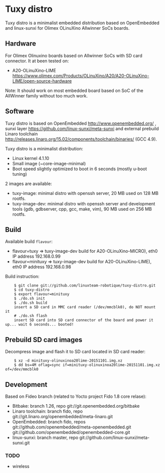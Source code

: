 
# Tuxy distro

Tuxy distro is a minimalist embedded distribution based on OpenEmbedded and linux-sunxi for Olimex OLinuXino Allwinner SoCs boards.

## Hardware

For Olimex Olinuxino boards based on Allwinner SoCs with SD card connector. It at been tested on:
- A20-OLinuXino-LIME https://www.olimex.com/Products/OLinuXino/A20/A20-OLinuXino-LIME/open-source-hardware

Note: It should work on most embedded board based on SoC of the AllWinner family without too much work.

## Software

Tuxy distro is based on OpenEmbedded http://www.openembedded.org/ , sunxi layer https://github.com/linux-sunxi/meta-sunxi and external prebuild Linaro toolchain http://releases.linaro.org/15.02/components/toolchain/binaries/ (GCC 4.9).

Tuxy distro is a minimalist distribution:
- Linux kernel 4.1.10
- Small image (~core-image-minimal)
- Boot speed slightly optimized to boot in 6 seconds (mostly u-boot tuning)

2 images are available:
- tuxy-image: minimal distro with openssh server, 20 MB used on 128 MB rootfs.
- tuxy-image-dev: minimal distro with openssh server and development tools (gdb, gdbserver, cpp, gcc, make, vim), 90 MB used on 256 MB rootfs.

## Build

Available build `flavour`:
- flavour=tuxy => tuxy-image-dev build for A20-OLinuXino-MICRO), eth0 IP address 192.168.0.99
- flavour=minituxy => tuxy-image-dev build for A20-OLinuXino-LIME), eth0 IP address 192.168.0.98

Build instruction:
```
    $ git clone git://github.com/linuxteam-robotique/tuxy-distro.git
    $ cd tuxy-distro
    $ export flavour=minituxy
    $ ./do.sh init
    $ ./do.sh build
    insert a SD card in MMC card reader (/dev/mmcblk0), do NOT mount it
    # ./do.sh flash
    insert SD card into SD card connector of the board and power it up... wait 6 seconds... booted!
```

## Prebuild SD card images

Decompress image and flash it to SD card located in SD card reader:
```
    $ xz -d minituxy-olinuxinoa20lime-20151101.img.xz
    $ dd bs=4M oflag=sync if=minituxy-olinuxinoa20lime-20151101.img.xz of=/dev/mmcblk0
```
## Development

Based on Fideo branch (related to Yocto project Fido 1.8 core relase):
  - Bitbake: branch 1.26, repo git://git.openembedded.org/bitbake
  - Linaro toolchain: branch fido, repo git://git.linaro.org/openembedded/meta-linaro.git
  - OpenEmbedded: branch fido, repos git://github.com/openembedded/meta-openembedded.git git://github.com/openembedded/openembedded-core.git
  - linux-sunxi: branch master, repo git://github.com/linux-sunxi/meta-sunxi.git

### TODO
- wireless

